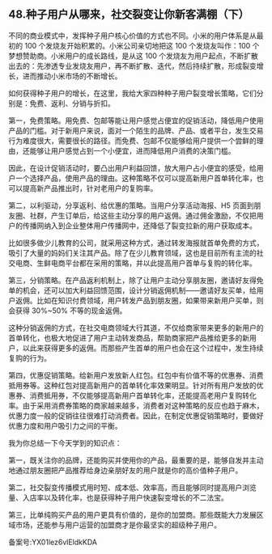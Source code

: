## 48.种子用户从哪来，社交裂变让你新客满棚（下）
不同的商业模式中，发挥种子用户核心价值的方式也不同。小米的用户体系是从最初的 100 个发烧友开始积累的。小米公司亲切地把这 100 个发烧友叫作：100 个梦想赞助商。小米用户的成长路线，是从这 100 个发烧友为用户起点，不断扩散出去的：先渗透专业发烧友用户，再不断扩散、迭代，然后持续扩散，形成裂变增长，进而推动小米市场的不断增长。


如何获得种子用户的增长，在这里，我给大家四种种子用户裂变增长策略，它们分别是：免费、返利、分销与折扣。


第一，免费策略。用免费、包邮等能让用户感觉占便宜的促销活动，降低用户使用产品的门槛。对于新用户来说，面对一个陌生的品牌、产品、或者平台，发生交易行为难度很大，需要很长的路径。而免费、包邮不仅能够给用户提供一个尝鲜的理由，还能够让用户感觉占到一个小便宜，进而降低用户消费的决策门槛。


因此，在设计促销活动时，要凸出用户利益回馈，放大用户占小便宜的感受，给用户一个选择产品，使用产品的理由。这种策略不仅可以提高新用户首单转化率，也可以提高新产品推出时，针对老用户的复购率。


第二，以利驱动，分享返利、给优惠的策略。当用户分享活动海报、H5 页面到朋友圈、社群，产生订单后，给这些主动分享的用户返佣。通过佣金激励，不仅把用户的传播网纳入到企业整体用户传播网中，还降低了裂变拉新的用户获取成本。


比如很多做少儿教育的公司，就采用这种方式，通过转发海报就首单免费的方式，吸引了大量的妈妈们关注其产品。除了在少儿教育领域，这也是目前所有主流的社交电商、生鲜电商平台都在采用的策略，并以此提高用户首单与复购的转化率。


第三，分销策略。在产品返利机制上，除了让用户主动分享朋友圈，邀请好友得免单的机会，还可以加大利益回馈范围，设计分销返佣机制——邀请好友买单，给用户返佣。比如在知识付费领域，用户转发产品到朋友圈，如果带来新用户买单，则会获得 30%~50% 不等的现金返佣。


这种分销返佣的方式，在社交电商领域大行其道，不仅给商家带来更多的新用户的首单转化，也极大地促进了用户主动转发商品，帮助商家把产品推给更多的新用户，以此来获得更多的返佣。而那些产生首单的用户也会在这个过程中，发生持续复购的行为。


第四，优惠促销策略。给新用户发放新人红包。红包中有价值不等的优惠券、消费抵用券等。这种红包对提高新用户的首单转化率效果明显。针对所有用户发放的优惠券、消费抵用券，不仅能够提高新用户首单转化率，还能提高老用户复购转化率。由于采用消费券策略的商家越来越多，消费者对这种策略的反应也趋于麻木，优惠力度一般的促销往往很难打动消费者。因此，在制定优惠促销策略时，要做好优惠力度和用户吸引力之间的平衡。


我为你总结一下今天学到的知识点：


第一，既关注你的品牌，还能购买并使用你的产品，最重要的是，能够自发并主动地通过朋友圈把产品推荐给身边亲朋好友的用户就是你的高价值种子用户。


第二，社交裂变传播模式用时短、成本低、效率高，而且能够同时提高用户浏览量、入店率以及转化率，也是获得种子用户快速裂变增长的不二法宝。


第三，比单纯购买产品的用户更具有价值的，是你的加盟商。那些既能大力发展区域市场，还能参与用户运营的加盟商才是你最坚实的超级种子用户。


备案号:YX01lez6vlEldkKDA

